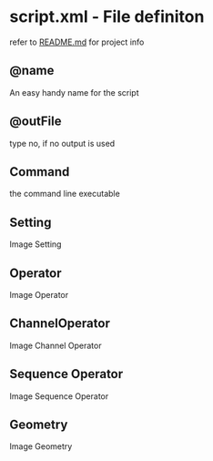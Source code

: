 # script.xml - File definiton

refer to [README.md](README.md) for project info

## @name

An easy handy name for the script

## @outFile

type no, if no output is used

## Command

the command line executable

## Setting

Image Setting

## Operator

Image Operator

## ChannelOperator

Image Channel Operator

## Sequence Operator

Image Sequence Operator

## Geometry

Image Geometry